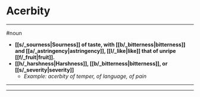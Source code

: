 # Acerbity
---
#noun
- **[[s/_sourness|Sourness]] of taste, with [[b/_bitterness|bitterness]] and [[a/_astringency|astringency]], [[l/_like|like]] that of unripe [[f/_fruit|fruit]].**
- **[[h/_harshness|Harshness]], [[b/_bitterness|bitterness]], or [[s/_severity|severity]]**
	- _Example: acerbity of temper, of language, of pain_
---
---
